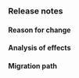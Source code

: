 <!--
    These sections should be part of the PR template for any functional change.
-->

### Release notes

#### Reason for change

#### Analysis of effects

#### Migration path



